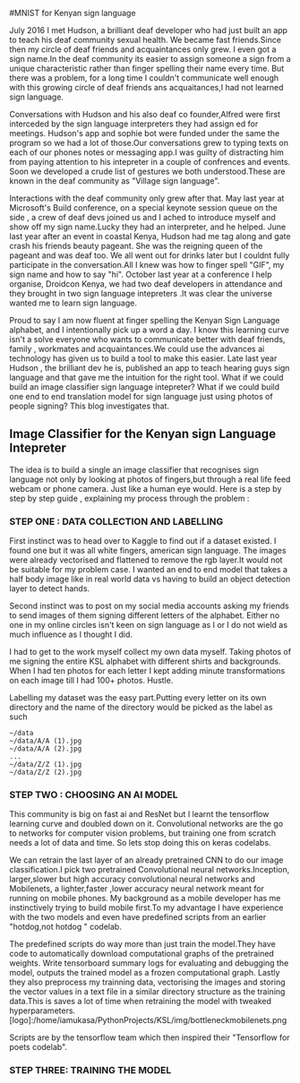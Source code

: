 #MNIST for Kenyan sign language


July 2016 I met Hudson, a brilliant deaf developer who had just built an app to teach his deaf community sexual health. We became fast friends.Since then my circle of deaf friends and acquaintances only grew.
I even got a sign name.In the deaf community its easier to assign someone a sign from a unique characteristic rather than finger spelling their name every time. But there was a problem, for a long time I couldn't communicate well enough with this growing circle of deaf friends ans acquaitances,I had not learned sign language.

Conversations with Hudson and his also deaf co founder,Alfred were first interceded by the sign language interpreters they had assign
ed for meetings. Hudson's  app and sophie bot were funded under the same the program so we had a lot of those.Our conversations grew to typing texts on each of our phones notes or messaging app.I was guilty of distracting him from paying attention to his intepreter in a couple of confrences and events. Soon we developed a crude list of gestures we both understood.These are known in the deaf community as "Village sign language".
 
Interactions with the deaf community only grew  after that. May last year at Microsoft's Build conference, on a special keynote session queue on the side , a crew of deaf devs joined us and I ached to introduce myself and show off my sign name.Lucky they had an interpreter, and he helped. June last year after an event in coastal Kenya, Hudson had me tag along and gate crash  his friends beauty pageant. She was the reigning queen of the pageant and was deaf too. We all went out for drinks later but I couldnt fully participate in the conversation.All I knew was how to finger spell "GIF", my sign name and how to say "hi".
October last year at a conference I  help organise, Droidcon Kenya, we had two deaf developers in attendance and they brought in two sign language intepreters .It was clear the universe wanted me to learn sign language.

Proud to say I am now fluent at finger spelling the Kenyan Sign Language alphabet, and I intentionally pick up a word a day. 
I know this learning curve isn't a solve everyone who wants to communicate better with deaf friends, family , workmates and acquaintances.We could use the advances ai technology has given us to build a tool to make this easier. Late last year Hudson , the brilliant dev he is, published an app to teach hearing guys sign language and that gave me the intuition for the right tool. What if we could build an image classifier sign language intepreter? What if we could build one end to end translation model for sign language just using photos of people signing? This blog investigates that.

## Image Classifier for the Kenyan sign Language Intepreter
The idea is to build a single an image classifier that recognises sign language not only by looking at photos of fingers,but through a real life feed webcam or phone camera.
Just like a human eye would. Here is a step by step  by step guide , explaining my process through the problem :

### STEP ONE : DATA COLLECTION AND LABELLING
First instinct was to head over to Kaggle to find out if a dataset existed. I found one but it was all white fingers, american sign language. The images were 
already vectorised and flattened to remove the rgb layer.It would not be suitable for my problem case. I wanted an end to end model that takes a half body image like in real world data vs having to build an object detection layer to detect hands.

Second instinct was to post on my social media accounts asking my friends to send images of them signing different letters of the alphabet. Either no one in my online circles isn't keen on sign language as I or I do not wield as much influence as I thought I did.

I had to get to the work myself collect my own data myself. Taking photos of me signing the entire KSL alphabet with different shirts and backgrounds. When I had ten photos for each letter I kept adding minute transformations on each image till I had 100+ photos. Hustle.

Labelling my dataset was the easy part.Putting every letter on its own directory and the name of the directory would be picked as the label as such 
```dir
~/data
~/data/A/A (1).jpg
~/data/A/A (2).jpg
...
~/data/Z/Z (1).jpg
~/data/Z/Z (2).jpg

```
### STEP TWO : CHOOSING AN AI MODEL
This community is big on fast ai  and ResNet but I learnt the tensorflow learning curve and doubled down on it. Convolutional networks are the go to networks for computer vision problems, but training one from scratch needs a lot of data and time. So lets stop doing this on keras codelabs.

We can retrain the last layer of an already pretrained CNN to do our image classification.I pick two pretrained Convolutional neural networks.Inception, larger,slower but high accuracy convolutional neural networks and Mobilenets, a lighter,faster ,lower accuracy neural network meant for running on mobile phones.
My background as a mobile developer has me instinctively trying to build mobile first.To my advantage I have experience with the two models and even have predefined scripts from an earlier 
"hotdog,not hotdog " codelab.

The predefined scripts do way more than just train the model.They have code to automatically download computational graphs of the pretrained weights.
Write tensorboard summary logs for evaluating and debugging the model, outputs the trained model as a frozen computational graph.
Lastly they also preprocess my trainning data,  vectorising the images and storing the vector values in a text file in a similar directory structure as the training data.This is saves a lot of time when retraining the model with tweaked hyperparameters.
[logo]:/home/iamukasa/PythonProjects/KSL/img/bottleneckmobilenets.png

Scripts are by the tensorflow team which then inspired their "Tensorflow for poets codelab".


### STEP THREE: TRAINING THE MODEL
